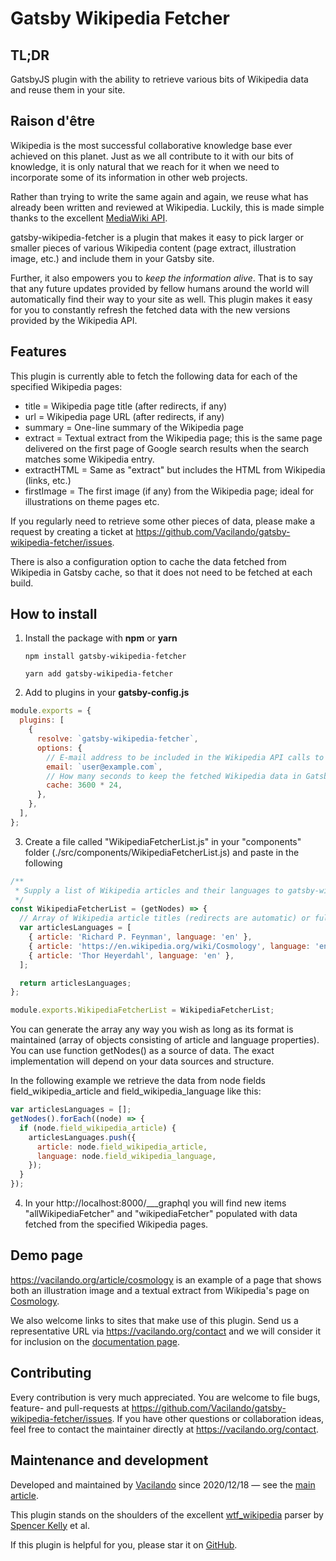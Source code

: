 # Gatsby Wikipedia Fetcher

<sup></sup>

## TL;DR

GatsbyJS plugin with the ability to retrieve various bits of Wikipedia data and reuse them in your site.

## Raison d'être

Wikipedia is the most successful collaborative knowledge base ever achieved on this planet. Just as we all contribute to it with our bits of knowledge, it is only natural that we reach for it when we need to incorporate some of its information in other web projects.

Rather than trying to write the same again and again, we reuse what has already been written and reviewed at Wikipedia. Luckily, this is made simple thanks to the excellent [MediaWiki API](https://www.mediawiki.org/wiki/API:Main_page).

gatsby-wikipedia-fetcher is a plugin that makes it easy to pick larger or smaller pieces of various Wikipedia content (page extract, illustration image, etc.) and include them in your Gatsby site.

Further, it also empowers you to _keep the information alive_. That is to say that any future updates provided by fellow humans around the world will automatically find their way to your site as well. This plugin makes it easy for you to constantly refresh the fetched data with the new versions provided by the Wikipedia API.

## Features

This plugin is currently able to fetch the following data for each of the specified Wikipedia pages:

- title = Wikipedia page title (after redirects, if any)
- url = Wikipedia page URL (after redirects, if any)
- summary = One-line summary of the Wikipedia page
- extract = Textual extract from the Wikipedia page; this is the same page delivered on the first page of Google search results when the search matches some Wikipedia entry.
- extractHTML = Same as "extract" but includes the HTML from Wikipedia (links, etc.)
- firstImage = The first image (if any) from the Wikipedia page; ideal for illustrations on theme pages etc.

If you regularly need to retrieve some other pieces of data, please make a request by creating a ticket at https://github.com/Vacilando/gatsby-wikipedia-fetcher/issues.

There is also a configuration option to cache the data fetched from Wikipedia in Gatsby cache, so that it does not need to be fetched at each build.

## How to install

1. Install the package with **npm** or **yarn**

   `npm install gatsby-wikipedia-fetcher`

   `yarn add gatsby-wikipedia-fetcher`

2. Add to plugins in your **gatsby-config.js**

```javascript
module.exports = {
  plugins: [
    {
      resolve: `gatsby-wikipedia-fetcher`,
      options: {
        // E-mail address to be included in the Wikipedia API calls to limit the risk of being blacklisted.
        email: `user@example.com`,
        // How many seconds to keep the fetched Wikipedia data in Gatsby cache.
        cache: 3600 * 24,
      },
    },
  ],
};
```

3. Create a file called "WikipediaFetcherList.js" in your "components" folder (./src/components/WikipediaFetcherList.js) and paste in the following

```javascript
/**
 * Supply a list of Wikipedia articles and their languages to gatsby-wikipedia-fetcher.
 */
const WikipediaFetcherList = (getNodes) => {
  // Array of Wikipedia article titles (redirects are automatic) or full URLs and their language codes (may be empty strings).
  var articlesLanguages = [
    { article: 'Richard P. Feynman', language: 'en' },
    { article: 'https://en.wikipedia.org/wiki/Cosmology', language: 'en' },
    { article: 'Thor Heyerdahl', language: 'en' },
  ];

  return articlesLanguages;
};

module.exports.WikipediaFetcherList = WikipediaFetcherList;
```

You can generate the array any way you wish as long as its format is maintained (array of objects consisting of article and language properties). You can use function getNodes() as a source of data. The exact implementation will depend on your data sources and structure.

In the following example we retrieve the data from node fields field_wikipedia_article and field_wikipedia_language like this:

```javascript
var articlesLanguages = [];
getNodes().forEach((node) => {
  if (node.field_wikipedia_article) {
    articlesLanguages.push({
      article: node.field_wikipedia_article,
      language: node.field_wikipedia_language,
    });
  }
});
```

4. In your http://localhost:8000/\_\_\_graphql you will find new items "allWikipediaFetcher" and "wikipediaFetcher" populated with data fetched from the specified Wikipedia pages.

## Demo page

https://vacilando.org/article/cosmology is an example of a page that shows both an illustration image and a textual extract from Wikipedia's page on [Cosmology](https://en.wikipedia.org/wiki/Cosmology).

We also welcome links to sites that make use of this plugin. Send us a representative URL via https://vacilando.org/contact and we will consider it for inclusion on the [documentation page](https://vacilando.org/article/gatsby-wikipedia-fetcher).

## Contributing

Every contribution is very much appreciated. You are welcome to file bugs, feature- and pull-requests at https://github.com/Vacilando/gatsby-wikipedia-fetcher/issues. If you have other questions or collaboration ideas, feel free to contact the maintainer directly at https://vacilando.org/contact.

## Maintenance and development

Developed and maintained by [Vacilando](https://github.com/Vacilando) since 2020/12/18 — see the [main article](https://vacilando.org/article/gatsby-wikipedia-fetcher).

This plugin stands on the shoulders of the excellent [wtf_wikipedia](https://github.com/spencermountain/wtf_wikipedia) parser by [Spencer Kelly](https://github.com/spencermountain) et al.

If this plugin is helpful for you, please star it on [GitHub](https://github.com/Vacilando/gatsby-wikipedia-fetcher).
<sup></sup>
